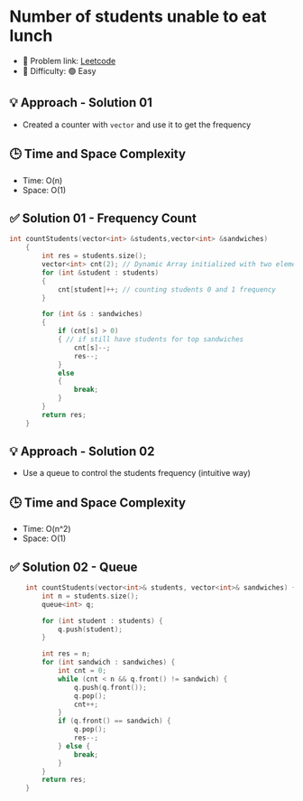 # Number of students unable to eat lunch

- 🧩 Problem link: [Leetcode](https://leetcode.com/problems/number-of-students-unable-to-eat-lunch/description/)
- 🚦 Difficulty: 🟢 Easy

## 💡 Approach - Solution 01

- Created a counter with `vector` and use it to get the frequency

## 🕒 Time and Space Complexity

- Time: O(n)
- Space: O(1)

## ✅ Solution 01 - Frequency Count

```cpp
int countStudents(vector<int> &students,vector<int> &sandwiches)
    {
        int res = students.size();
        vector<int> cnt(2); // Dynamic Array initialized with two elements, by default both with 0 value
        for (int &student : students)
        {
            cnt[student]++; // counting students 0 and 1 frequency
        }

        for (int &s : sandwiches)
        {
            if (cnt[s] > 0)
            { // if still have students for top sandwiches
                cnt[s]--;
                res--;
            }
            else
            {
                break;
            }
        }
        return res;
    }
```

## 💡 Approach - Solution 02

- Use a queue to control the students frequency (intuitive way)

## 🕒 Time and Space Complexity

- Time: O(n^2)
- Space: O(1)

## ✅ Solution 02 - Queue

```cpp
    int countStudents(vector<int>& students, vector<int>& sandwiches) {
        int n = students.size();
        queue<int> q;

        for (int student : students) {
            q.push(student);
        }

        int res = n;
        for (int sandwich : sandwiches) {
            int cnt = 0;
            while (cnt < n && q.front() != sandwich) {
                q.push(q.front());
                q.pop();
                cnt++;
            }
            if (q.front() == sandwich) {
                q.pop();
                res--;
            } else {
                break;
            }
        }
        return res;
    }
```
